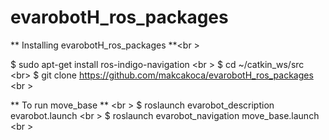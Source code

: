 # evarobotH_ros_packages
** Installing evarobotH_ros_packages **<br \>

$ sudo apt-get install ros-indigo-navigation <br \>
$ cd ~/catkin_ws/src <br\>
$ git clone https://github.com/makcakoca/evarobotH_ros_packages <br \>

** To run move_base ** <br \>
$ roslaunch evarobot_description evarobot.launch <br \>
$ roslaunch evarobot_navigation move_base.launch <br \>
